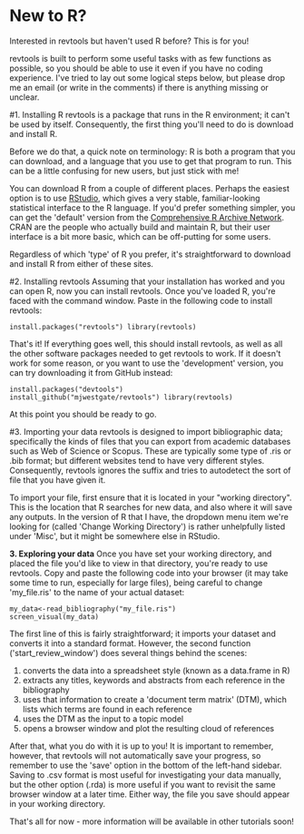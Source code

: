 # New to R?
Interested in revtools but haven't used R before? This is for you!

revtools is built to perform some useful tasks with as few functions as possible, so you should be able to use it even if you have no coding experience. I've tried to lay out some logical steps below, but please drop me an email (or write in the comments) if there is anything missing or unclear.

#1. Installing R
revtools is a package that runs in the R environment; it can't be used by itself. Consequently, the first thing you'll need to do is download and install R.

Before we do that, a quick note on terminology: R is both a program that you can download, and a language that you use to get that program to run. This can be a little confusing for new users, but just stick with me!

You can download R from a couple of different places. Perhaps the easiest option is to use <a href="https://www.rstudio.com" target="_blank" rel="noopener">RStudio</a>, which gives a very stable, familiar-looking statistical interface to the R language. If you'd prefer something simpler, you can get the 'default' version from the <a href="https://cran.r-project.org" target="_blank" rel="noopener">Comprehensive R Archive Network</a>. CRAN are the people who actually build and maintain R, but their user interface is a bit more basic, which can be off-putting for some users.

Regardless of which 'type' of R you prefer, it's straightforward to download and install R from either of these sites.

#2. Installing revtools
Assuming that your installation has worked and you can open R, now you can install revtools. Once you've loaded R, you're faced with the command window. Paste in the following code to install revtools:

<code>install.packages("revtools")
library(revtools)</code>

That's it! If everything goes well, this should install revtools, as well as all the other software packages needed to get revtools to work. If it doesn't work for some reason, or you want to use the 'development' version, you can try downloading it from GitHub instead:

<code>install.packages("devtools")
install_github("mjwestgate/revtools")
library(revtools)</code>

At this point you should be ready to go.

#3. Importing your data
revtools is designed to import bibliographic data; specifically the kinds of files that you can export from academic databases such as Web of Science or Scopus. These are typically some type of .ris or .bib format; but different websites tend to have very different styles. Consequently, revtools ignores the suffix and tries to autodetect the sort of file that you have given it.

To import your file, first ensure that it is located in your "working directory". This is the location that R searches for new data, and also where it will save any outputs. In the version of R that I have, the dropdown menu item we're looking for (called 'Change Working Directory') is rather unhelpfully listed under 'Misc', but it might be somewhere else in RStudio.

<b>3. Exploring your data</b>
Once you have set your working directory, and placed the file you'd like to view in that directory, you're ready to use revtools. Copy and paste the following code into your browser (it may take some time to run, especially for large files), being careful to change 'my_file.ris' to the name of your actual dataset:

<code>my_data<-read_bibliography("my_file.ris")
screen_visual(my_data)</code>

The first line of this is fairly straightforward; it imports your dataset and converts it into a standard format. However, the second function ('start_review_window') does several things behind the scenes:
<ol>
	<li>converts the data into a spreadsheet style (known as a data.frame in R)</li>
	<li>extracts any titles, keywords and abstracts from each reference in the bibliography</li>
	<li>uses that information to create a 'document term matrix' (DTM), which lists which terms are found in each reference</li>
	<li>uses the DTM as the input to a topic model</li>
	<li>opens a browser window and plot the resulting cloud of references</li>
</ol>
After that, what you do with it is up to you! It is important to remember, however, that revtools will not automatically save your progress, so remember to use the 'save' option in the bottom of the left-hand sidebar. Saving to .csv format is most useful for investigating your data manually, but the other option (.rda) is more useful if you want to revisit the same browser window at a later time. Either way, the file you save should appear in your working directory.

That's all for now - more information will be available in other tutorials soon!